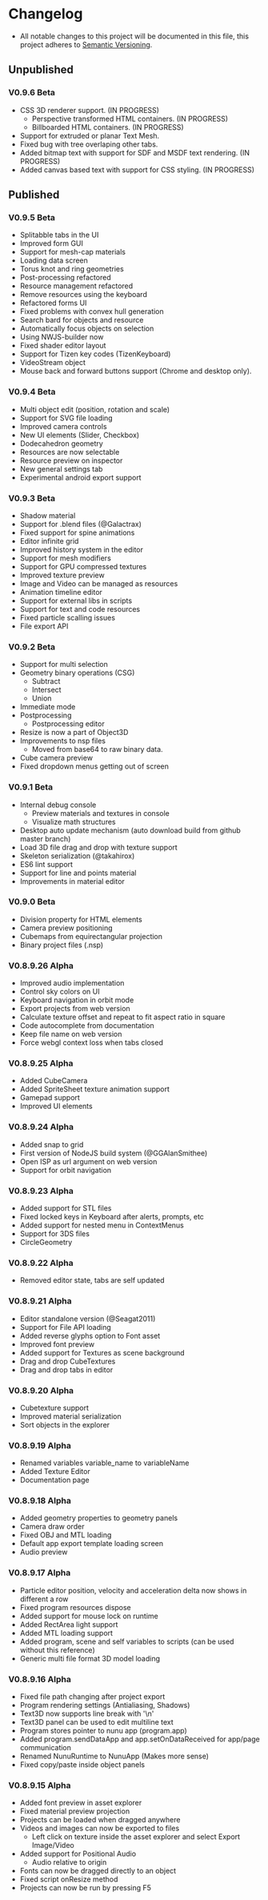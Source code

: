 # Changelog
 - All notable changes to this project will be documented in this file, this project adheres to [Semantic Versioning](https://semver.org/spec/v2.0.0.html).


## Unpublished
### V0.9.6 Beta
 - CSS 3D renderer support. (IN PROGRESS)
    - Perspective transformed HTML containers. (IN PROGRESS)
    - Billboarded HTML containers. (IN PROGRESS)
 - Support for extruded or planar Text Mesh.
 - Fixed bug with tree overlaping other tabs.
 - Added bitmap text with support for SDF and MSDF text rendering. (IN PROGRESS)
 - Added canvas based text with support for CSS styling. (IN PROGRESS)


## Published
### V0.9.5 Beta
 - Splitabble tabs in the UI
 - Improved form GUI
 - Support for mesh-cap materials
 - Loading data screen
 - Torus knot and ring geometries
 - Post-processing refactored
 - Resource management refactored
 - Remove resources using the keyboard
 - Refactored forms UI
 - Fixed problems with convex hull generation
 - Search bard for objects and resource
 - Automatically focus objects on selection
 - Using NWJS-builder now
 - Fixed shader editor layout
 - Support for Tizen key codes (TizenKeyboard)
 - VideoStream object
 - Mouse back and forward buttons support (Chrome and desktop only).



### V0.9.4 Beta
 - Multi object edit (position, rotation and scale)
 - Support for SVG file loading
 - Improved camera controls
 - New UI elements (Slider, Checkbox)
 - Dodecahedron geometry
 - Resources are now selectable
 - Resource preview on inspector
 - New general settings tab
 - Experimental android export support



### V0.9.3 Beta
 - Shadow material
 - Support for .blend files (@Galactrax)
 - Fixed support for spine animations
 - Editor infinite grid
 - Improved history system in the editor
 - Support for mesh modifiers
 - Support for GPU compressed textures
 - Improved texture preview
 - Image and Video can be managed as resources
 - Animation timeline editor
 - Support for external libs in scripts
 - Support for text and code resources
 - Fixed particle scalling issues
 - File export API



### V0.9.2 Beta
 - Support for multi selection
 - Geometry binary operations (CSG)
    - Subtract
    - Intersect
    - Union
 - Immediate mode
 - Postprocessing
    - Postprocessing editor
 - Resize is now a part of Object3D
 - Improvements to nsp files
    - Moved from base64 to raw binary data.
 - Cube camera preview
 - Fixed dropdown menus getting out of screen



### V0.9.1 Beta
 - Internal debug console
    - Preview materials and textures in console
    - Visualize math structures
 - Desktop auto update mechanism (auto download build from github master branch)
 - Load 3D file drag and drop with texture support
 - Skeleton serialization (@takahirox)
 - ES6 lint support
 - Support for line and points material
 - Improvements in material editor



### V0.9.0 Beta
 - Division property for HTML elements
 - Camera preview positioning
 - Cubemaps from equirectangular projection
 - Binary project files (.nsp)



### V0.8.9.26 Alpha
 - Improved audio implementation
 - Control sky colors on UI
 - Keyboard navigation in orbit mode
 - Export projects from web version
 - Calculate texture offset and repeat to fit aspect ratio in square
 - Code autocomplete from documentation
 - Keep file name on web version
 - Force webgl context loss when tabs closed



### V0.8.9.25 Alpha
 - Added CubeCamera
 - Added SpriteSheet texture animation support
 - Gamepad support
 - Improved UI elements



### V0.8.9.24 Alpha
 - Added snap to grid
 - First version of NodeJS build system (@GGAlanSmithee)
 - Open ISP as url argument on web version
 - Support for orbit navigation



### V0.8.9.23 Alpha
 - Added support for STL files
 - Fixed locked keys in Keyboard after alerts, prompts, etc
 - Added support for nested menu in ContextMenus
 - Support for 3DS files
 - CircleGeometry



### V0.8.9.22 Alpha
 - Removed editor state, tabs are self updated



### V0.8.9.21 Alpha
 - Editor standalone version (@Seagat2011)
 - Support for File API loading
 - Added reverse glyphs option to Font asset
 - Improved font preview
 - Added support for Textures as scene background
 - Drag and drop CubeTextures
 - Drag and drop tabs in editor



### V0.8.9.20 Alpha
 - Cubetexture support
 - Improved material serialization
 - Sort objects in the explorer



### V0.8.9.19 Alpha
 - Renamed variables variable_name to variableName
 - Added Texture Editor
 - Documentation page



### V0.8.9.18 Alpha
 - Added geometry properties to geometry panels
 - Camera draw order
 - Fixed OBJ and MTL loading
 - Default app export template loading screen
 - Audio preview



### V0.8.9.17 Alpha
 - Particle editor position, velocity and acceleration delta now shows in different a row
 - Fixed program resources dispose
 - Added support for mouse lock on runtime
 - Added RectArea light support
 - Added MTL loading support
 - Added program, scene and self variables to scripts (can be used without this reference)
 - Generic multi file format 3D model loading



### V0.8.9.16 Alpha
 - Fixed file path changing after project export
 - Program rendering settings (Antialiasing, Shadows)
 - Text3D now supports line break with '\n'
 - Text3D panel can be used to edit multiline text
 - Program stores pointer to nunu app (program.app)
 - Added program.sendDataApp and app.setOnDataReceived for app/page communication
 - Renamed NunuRuntime to NunuApp (Makes more sense)
 - Fixed copy/paste inside object panels



### V0.8.9.15 Alpha
 - Added font preview in asset explorer
 - Fixed material preview projection
 - Projects can be loaded when dragged anywhere
 - Videos and images can now be exported to files
	 - Left click on texture inside the asset explorer and select Export Image/Video
 - Added support for Positional Audio
	 - Audio relative to origin
 - Fonts can now be dragged directly to an object
 - Fixed script onResize method
 - Projects can now be run by pressing F5
